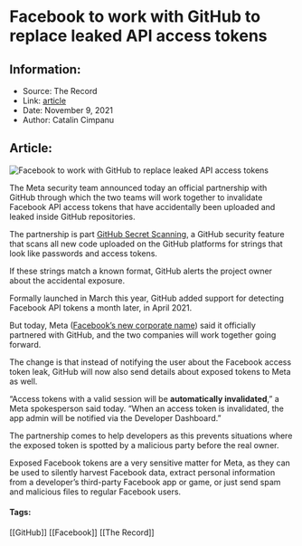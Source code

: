 # Facebook to work with GitHub to replace leaked API access tokens
### 

## Information:
+ Source: The Record
+ Link: [article](https://therecord.media/facebook-to-work-with-github-to-replace-leaked-api-access-tokens/)
+ Date: November 9, 2021
+ Author: Catalin Cimpanu


## Article:
![Facebook to work with GitHub to replace leaked API access tokens](https://therecord.media/wp-content/uploads/2021/05/Facebook-e1626363450106.png)

The Meta security team announced today an official partnership with GitHub through which the two teams will work together to invalidate Facebook API access tokens that have accidentally been uploaded and leaked inside GitHub repositories.


The partnership is part [GitHub Secret Scanning](https://docs.github.com/en/code-security/secret-scanning/about-secret-scanning), a GitHub security feature that scans all new code uploaded on the GitHub platforms for strings that look like passwords and access tokens.


If these strings match a known format, GitHub alerts the project owner about the accidental exposure.


Formally launched in March this year, GitHub added support for detecting Facebook API tokens a month later, in April 2021.


But today, Meta ([Facebook’s new corporate name](https://about.fb.com/news/2021/10/facebook-company-is-now-meta/)) said it officially partnered with GitHub, and the two companies will work together going forward.


The change is that instead of notifying the user about the Facebook access token leak, GitHub will now also send details about exposed tokens to Meta as well.


“Access tokens with a valid session will be **automatically invalidated**,” a Meta spokesperson said today. “When an access token is invalidated, the app admin will be notified via the Developer Dashboard.”


The partnership comes to help developers as this prevents situations where the exposed token is spotted by a malicious party before the real owner.


Exposed Facebook tokens are a very sensitive matter for Meta, as they can be used to silently harvest Facebook data, extract personal information from a developer’s third-party Facebook app or game, or just send spam and malicious files to regular Facebook users.





#### Tags:
[[GitHub]] [[Facebook]] [[The Record]]

